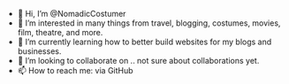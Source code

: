 - 👋 Hi, I’m @NomadicCostumer
- 👀 I’m interested in many things from travel, blogging, costumes, movies, film, theatre, and more.
- 🌱 I’m currently learning how to better build websites for my blogs and businesses. 
- 💞️ I’m looking to collaborate on .. not sure about collaborations yet.
- 📫 How to reach me: via GitHub

<!---
NomadicCostumer/NomadicCostumer is a ✨ special ✨ repository because its `README.md` (this file) appears on your GitHub profile.
You can click the Preview link to take a look at your changes.
--->
